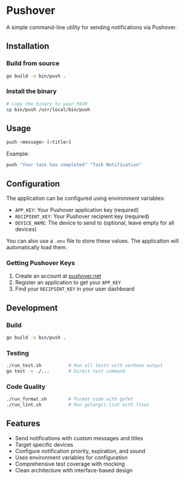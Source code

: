 # Pushover

A simple command-line utility for sending notifications via Pushover.

## Installation

### Build from source
```bash
go build -o bin/push .
```

### Install the binary
```bash
# Copy the binary to your PATH
cp bin/push /usr/local/bin/push
```

## Usage

```bash
push <message> [<title>]
```

Example:
```bash
push "Your task has completed" "Task Notification"
```

## Configuration

The application can be configured using environment variables:

- `APP_KEY`: Your Pushover application key (required)
- `RECIPIENT_KEY`: Your Pushover recipient key (required)
- `DEVICE_NAME`: The device to send to (optional, leave empty for all devices)

You can also use a `.env` file to store these values. The application will automatically load them.

### Getting Pushover Keys

1. Create an account at [pushover.net](https://pushover.net)
2. Register an application to get your `APP_KEY`
3. Find your `RECIPIENT_KEY` in your user dashboard

## Development

### Build
```bash
go build -o bin/push .
```

### Testing
```bash
./run_test.sh          # Run all tests with verbose output
go test -v ./...       # Direct test command
```

### Code Quality
```bash
./run_format.sh        # Format code with gofmt
./run_lint.sh          # Run golangci-lint with fixes
```

## Features

- Send notifications with custom messages and titles
- Target specific devices 
- Configure notification priority, expiration, and sound
- Uses environment variables for configuration
- Comprehensive test coverage with mocking
- Clean architecture with interface-based design
